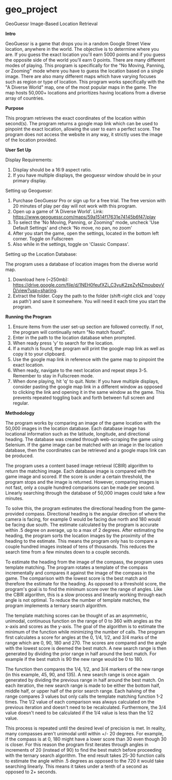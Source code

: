 # geo_project
GeoGuessr Image-Based Location Retrieval

**Intro**

GeoGuessr is a game that drops you in a random Google Street View location, anywhere in the world. The objective is to determine where you are. If you guess the exact location you'll earn 5000 points and if you guess the opposite side of the world you'll earn 0 points. There are many different modes of playing. This program is specifically for the "No Moving, Panning, or Zooming" mode where you have to guess the location based on a single image. There are also many different maps which have varying focuses such as region or type of location. This program works specifically with the "A Diverse World" map, one of the most popular maps in the game. The map hosts 50,000+ locations and prioritizes having locations from a diverse array of countries. 

**Purpose**

This program retrieves the exact coordinates of the location within second(s). The program returns a google map link which can be used to pinpoint the exact location, allowing the user to earn a perfect score. The program does not access the website in any way, it strictly uses the image of the location provided. 

**User Set Up**

Display Requirements:

1. Display should be a 16:9 aspect ratio. 
2. If you have multiple displays, the geoguessr window should be in your primary display. 

Setting up Geoguessr:

1. Purchase GeoGuessr Pro or sign up for a free trial. The free version with 20 minutes of play per day will not work with this program. 
2. Open up a game of 'A Diverse World'. Link: https://www.geoguessr.com/maps/59a1514f17631e74145b6f47/play
3. To select the 'No Moving, Panning, or Zooming" mode, uncheck 'Use Default Settings' and check 'No move, no pan, no zoom'
4. After you start the game, open the settings, located in the bottom left corner. Toggle on Fullscreen
5. Also while in the settings, toggle on 'Classic Compass'.

Setting up the Location Database: 

The program uses a database of location images from the diverse world map. 

1. Download here (~250mb): https://drive.google.com/file/d/1NEH0feufXZj_C3yuK2zeZvNZmoubpyVD/view?usp=sharing. 
2. Extract the folder. Copy the path to the folder (shift-right click and 'copy as path') and save it somewhere. You will need it each time you start the program. 

**Running the Program**

1. Ensure items from the user set-up section are followed correctly. If not, the program will continually return "No match found". 
2. Enter in the path to the location database when prompted. 
3. When ready press 'y' to search for the location. 
4. If a match is found, the program will print the google map link as well as copy it to your clipboard. 
5. Use the google map link in reference with the game map to pinpoint the exact location. 
6. When ready, navigate to the next location and repeat steps 3-5. Remember to stay in Fullscreen mode. 
7. When done playing, hit 'q' to quit. 
Note: If you have multiple displays, consider pasting the google map link in a different window as opposed to clicking the link and opening it in the same window as the game. This prevents repeated toggling back and forth between full screen and regular. 

**Methodology**

The program works by comparing an image of the game location with the 50,000 images in the location database. Each database image has locational information such as the latitude, longitude, and directional heading. The database was created through web-scraping the game using Selenium. If the game image can be matched with an image in the location database, then the coordinates can be retrieved and a google maps link can be produced. 

The program uses a content based image retrieval (CBIR) algorithm to return the matching image. Each database image is compared with the game image and scored. If the score is under a certain threshold, the program stops and the image is returned. However, comparing images is not fast, only a couple hundred comparisons can be made per second. Linearly searching through the database of 50,000 images could take a few minutes. 

To solve this, the program estimates the directional heading from the game-provided compass. Directional heading is the angular direction of where the camera is facing, for example 0 would be facing due north and 180 would be facing due south. The estimate calculated by the program is accurate within .5 degree on average, up to a max of 2 degrees. After estimating the heading, the program sorts the location images by the proximity of the heading to the estimate. This means the program only has to compare a couple hundred images instead of tens of thousands. This reduces the search time from a few minutes down to a couple seconds. 

To estimate the heading from the image of the compass, the program uses template matching. The program rotates a template of the compass incrementally and compares it against the image of the compass in the game. The comparison with the lowest score is the best match and therefore the estimate for the heading. As opposed to a threshold score, the program's goal is to find the minimum score over the range of angles. Like the CBIR algorithm, this is a slow process and linearly working through each angle is not optimal. To reduce the number of template matches, the program implements a ternary search algorithm. 

The template matching scores can be thought of as an asymmetric, unimodal, continuous function on the range of 0 to 360 with angles as the x-axis and scores as the y-axis. The goal of the algorithm is to estimate the minimum of the function while minimizing the number of calls. The program first calculates a score for angles at the 0, 1/4, 1/2, and 3/4 marks of the range which are 0, 90, 180 and 270. The scores are compared and the angle with the lowest score is deemed the best match. A new search range is then generated by dividing the prior range in half around the best match. For example if the best match is 90 the new range would be 0 to 180. 

The function then compares the 1/4, 1/2, and 3/4 markers of the new range (in this example, 45, 90, and 135). A new search range is once again generated by dividing the previous range in half around the best match. On each iteration, the new search range is made to be either the bottom half, middle half, or upper half of the prior search range. Each halving of the range compares 3 values but only calls the template matching function 1-2 times. The 1/2 value of each comparison was always calculated on the previous iteration and doesn't need to be recalculated. Furthermore, the 3/4 value doesn't need to be calculated if the 1/4 value is less than the 1/2 value. 

This process is repeated until the desired level of precision is met. In reality, many compasses aren't unimodal until within +/- 20 degrees. For example, if the compass is at 0, 180 might have a lower score than 30 even though 30 is closer. For this reason the program first iterates through angles in increments of 20 (instead of 90) to find the best match before proceeding with the ternary search algorithm. The end result takes 25-30 function calls to estimate the angle within .5 degrees as opposed to the 720 it would take searching linearly. This means it takes under a tenth of a second as opposed to 2+ seconds. 
